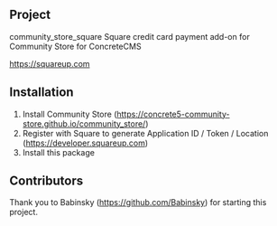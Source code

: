 ## Project
community_store_square
Square credit card payment add-on for Community Store for ConcreteCMS

https://squareup.com

## Installation
1. Install Community Store (https://concrete5-community-store.github.io/community_store/)
2. Register with Square to generate Application ID / Token / Location (https://developer.squareup.com)
3. Install this package

## Contributors
Thank you to Babinsky (https://github.com/Babinsky) for starting this project.
